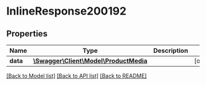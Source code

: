 # InlineResponse200192

## Properties
Name | Type | Description | Notes
------------ | ------------- | ------------- | -------------
**data** | [**\Swagger\Client\Model\ProductMedia**](ProductMedia.md) |  | [optional] 

[[Back to Model list]](../../README.md#documentation-for-models) [[Back to API list]](../../README.md#documentation-for-api-endpoints) [[Back to README]](../../README.md)

